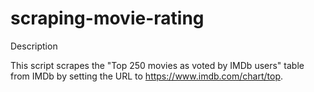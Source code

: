 # scraping-movie-rating

Description

This script scrapes the "Top 250 movies as voted by IMDb users" table from IMDb by setting the URL to https://www.imdb.com/chart/top. 